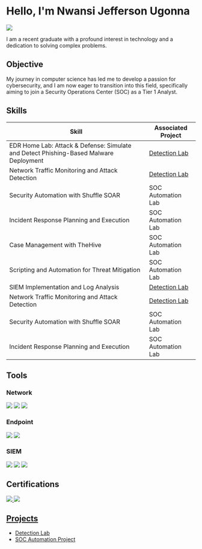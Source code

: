 # Hello, I'm Nwansi Jefferson Ugonna
<a href="https://www.linkedin.com/in/nwansi-jefferson-ugonna">
  <img src="https://img.shields.io/badge/-LinkedIn-0072b1?&style=for-the-badge&logo=linkedin&logoColor=white" />
</a>




I am a recent graduate with a profound interest in technology and a dedication to solving complex problems.

## Objective

My journey in computer science has led me to develop a passion for cybersecurity, and I am now eager to transition into this field, specifically aiming to join a Security Operations Center (SOC) as a Tier 1 Analyst.

## Skills


| Skill                                         | Associated Project         |
|-----------------------------------------------|----------------------------|
| EDR Home Lab: Attack & Defense: Simulate and Detect Phishing-Based Malware Deployment      | <a href="https://github.com/users/Nwansijeffersonugonna/projects/1">Detection Lab</a>|
| Network Traffic Monitoring and Attack Detection | <a href="https://google.com">Detection Lab</a>|
| Security Automation with Shuffle SOAR         | SOC Automation Lab|
| Incident Response Planning and Execution      | SOC Automation Lab|
| Case Management with TheHive                  | SOC Automation Lab|
| Scripting and Automation for Threat Mitigation | SOC Automation Lab|
| SIEM Implementation and Log Analysis          | <a href="https://google.com">Detection Lab</a>|
| Network Traffic Monitoring and Attack Detection | <a href="https://google.com">Detection Lab</a>|
| Security Automation with Shuffle SOAR         | SOC Automation Lab|
| Incident Response Planning and Execution      | SOC Automation Lab|

## Tools

### Network
<div>
    <img src="https://img.shields.io/badge/-Wireshark-1679A7?&style=for-the-badge&logo=Wireshark&logoColor=white" />
    <img src="https://img.shields.io/badge/-Suricata-EF3B2D?&style=for-the-badge&logo=Suricata&logoColor=white" />
    <img src="https://img.shields.io/badge/-Zeek-777BB4?&style=for-the-badge&logo=Zeek&logoColor=white" />
</div>

### Endpoint
<div>
    <img src="https://img.shields.io/badge/-Microsoft_Defender_for_Endpoint-00A4EF?&style=for-the-badge&logo=Microsoft&logoColor=white" />
    <img src="https://img.shields.io/badge/-Velociraptor-4B275F?&style=for-the-badge&logo=Velociraptor&logoColor=white" />
</div>

### SIEM
<div>
    <img src="https://img.shields.io/badge/-Microsoft_Sentinel-0078D4?&style=for-the-badge&logo=Microsoft&logoColor=white" />
    <img src="https://img.shields.io/badge/-Splunk-000000?&style=for-the-badge&logo=Splunk&logoColor=white" />
    <img src="https://img.shields.io/badge/-Elastic-005571?&style=for-the-badge&logo=Elastic&logoColor=white" />
</div>

## Certifications
<div>
<a href="https://coursera.org/share/ea145a78fd418e4f49eaed803b86c5c6" target="_blank">
<img src="https://img.shields.io/badge/-Google%20Cybersecurity-4285F4?style=for-the-badge&logo=google&logoColor=white" />
<a href="https://tryhackme-certificates.s3-eu-west-1.amazonaws.com/THM-S9VKSLTI8Q.pdf" target="blank">
<img src="https://img.shields.io/badge/-TryHackMe%20SOC%201-5A5A5A?style=for-the-badge&logo=tryhackme&logoColor=white" />

</div>

## Projects
- Detection Lab
- SOC Automation Project
